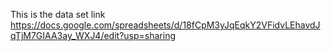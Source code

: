 This is the data set link
https://docs.google.com/spreadsheets/d/18fCpM3yJqEqkY2VFidvLEhavdJqTjM7GIAA3ay_WXJ4/edit?usp=sharing
